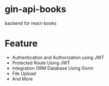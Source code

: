 # gin-api-books
backend for react-books

# Feature
* Authentication and Authorization using JWT
* Protected Route Using JWT
* Integration ORM Database Using Gorm
* File Upload
* And More
